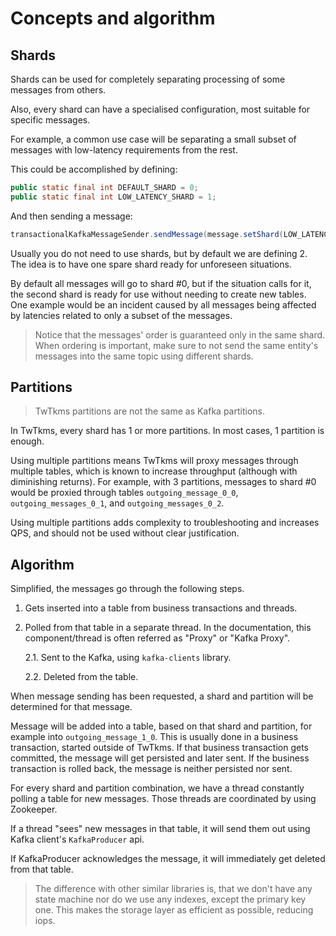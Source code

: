 # Concepts and algorithm

## Shards
  
Shards can be used for completely separating processing of some messages from others.    

Also, every shard can have a specialised configuration, most suitable for specific messages. 
 
For example, a common use case will be separating a small subset of messages with low-latency requirements from the rest.

This could be accomplished by defining:
```java
public static final int DEFAULT_SHARD = 0;
public static final int LOW_LATENCY_SHARD = 1;
``` 

And then sending a message:
```java
transactionalKafkaMessageSender.sendMessage(message.setShard(LOW_LATENCY_SHARD));
```

Usually you do not need to use shards, but by default we are defining 2. The idea is to have one spare shard ready for unforeseen situations.

By default all messages will go to shard #0, but if the situation calls for it, the second shard is ready for use
without needing to create new tables. One example would be an incident caused by all messages being affected by
latencies related to only a subset of the messages.
 
>Notice that the messages' order is guaranteed only in the same shard. When ordering is important, make sure to not send
>the same entity's messages into the same topic using different shards.
 
## Partitions
> TwTkms partitions are not the same as Kafka partitions.

In TwTkms, every shard has 1 or more partitions. In most cases, 1 partition is enough. 

Using multiple partitions means TwTkms will proxy messages through multiple tables, which is known to increase throughput
(although with diminishing returns). For example, with 3 partitions, messages to shard #0 would be proxied through tables
`outgoing_message_0_0`, `outgoing_messages_0_1`, and `outgoing_messages_0_2`.

Using multiple partitions adds complexity to troubleshooting and increases QPS, and should not be used without clear
justification.

## Algorithm

Simplified, the messages go through the following steps.

1. Gets inserted into a table from business transactions and threads.
2. Polled from that table in a separate thread. In the documentation, this component/thread is often referred as "Proxy" or "Kafka Proxy".
   
   2.1. Sent to the Kafka, using `kafka-clients` library.

   2.2. Deleted from the table.

When message sending has been requested, a shard and partition will be determined for that message.

Message will be added into a table, based on that shard and partition, for example into `outgoing_message_1_0`.
This is usually done in a business transaction, started outside of TwTkms. If that business transaction gets 
committed, the message will get persisted and later sent. If the business transaction is rolled back, the message is
neither persisted nor sent.

For every shard and partition combination, we have a thread constantly polling a table for new messages. Those threads are 
coordinated by using Zookeeper.

If a thread "sees" new messages in that table, it will send them out using Kafka client's `KafkaProducer` api.

If KafkaProducer acknowledges the message, it will immediately get deleted from that table.

>The difference with other similar libraries is, that we don't have any state machine nor do we use any indexes, except the primary key one.
>This makes the storage layer as efficient as possible, reducing iops.
